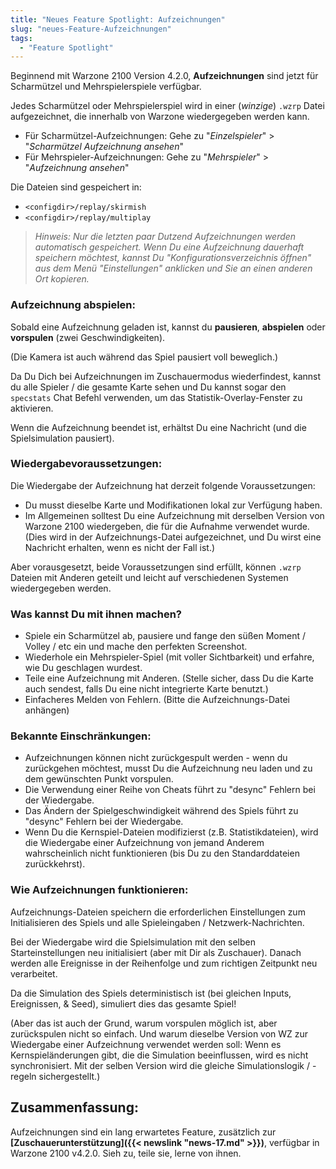 ```yaml
---
title: "Neues Feature Spotlight: Aufzeichnungen"
slug: "neues-Feature-Aufzeichnungen"
tags:
  - "Feature Spotlight"
---
```


Beginnend mit Warzone 2100 Version 4.2.0, **Aufzeichnungen** sind jetzt für Scharmützel und Mehrspielerspiele verfügbar.

Jedes Scharmützel oder Mehrspielerspiel wird in einer (_winzige_) `.wzrp` Datei aufgezeichnet, die innerhalb von Warzone wiedergegeben werden kann.

- Für Scharmützel-Aufzeichnungen: Gehe zu "_Einzelspieler_" > "_Scharmützel Aufzeichnung ansehen_"
- Für Mehrspieler-Aufzeichnungen: Gehe zu "_Mehrspieler_" > "_Aufzeichnung ansehen_"

Die Dateien sind gespeichert in:
- `<configdir>/replay/skirmish`
- `<configdir>/replay/multiplay`


> _Hinweis: Nur die letzten paar Dutzend Aufzeichnungen werden automatisch gespeichert. Wenn Du eine Aufzeichnung dauerhaft speichern möchtest, kannst Du "Konfigurationsverzeichnis öffnen" aus dem Menü "Einstellungen" anklicken und Sie an einen anderen Ort kopieren._

### Aufzeichnung abspielen:

Sobald eine Aufzeichnung geladen ist, kannst du **pausieren**, **abspielen** oder **vorspulen** (zwei Geschwindigkeiten).

(Die Kamera ist auch während das Spiel pausiert voll beweglich.)

Da Du Dich bei Aufzeichnungen im Zuschauermodus wiederfindest, kannst du alle Spieler / die gesamte Karte sehen und Du kannst sogar den `specstats` Chat Befehl verwenden, um das Statistik-Overlay-Fenster zu aktivieren.

Wenn die Aufzeichnung beendet ist, erhältst Du eine Nachricht (und die Spielsimulation pausiert).

### Wiedergabevoraussetzungen:

Die Wiedergabe der Aufzeichnung hat derzeit folgende Voraussetzungen:
- Du musst dieselbe Karte und Modifikationen lokal zur Verfügung haben.
- Im Allgemeinen solltest Du eine Aufzeichnung mit derselben Version von Warzone 2100 wiedergeben, die für die Aufnahme verwendet wurde. (Dies wird in der Aufzeichnungs-Datei aufgezeichnet, und Du wirst eine Nachricht erhalten, wenn es nicht der Fall ist.)

Aber vorausgesetzt, beide Voraussetzungen sind erfüllt, können `.wzrp` Dateien mit Anderen geteilt und leicht auf verschiedenen Systemen wiedergegeben werden.

### Was kannst Du mit ihnen machen?

- Spiele ein Scharmützel ab, pausiere und fange den süßen Moment / Volley / etc ein und mache den perfekten Screenshot.
- Wiederhole ein Mehrspieler-Spiel (mit voller Sichtbarkeit) und erfahre, wie Du geschlagen wurdest.
- Teile eine Aufzeichnung mit Anderen. (Stelle sicher, dass Du die Karte auch sendest, falls Du eine nicht integrierte Karte benutzt.)
- Einfacheres Melden von Fehlern. (Bitte die Aufzeichnungs-Datei anhängen)

### Bekannte Einschränkungen:

- Aufzeichnungen können nicht zurückgespult werden - wenn du zurückgehen möchtest, musst Du die Aufzeichnung neu laden und zu dem gewünschten Punkt vorspulen.
- Die Verwendung einer Reihe von Cheats führt zu "desync" Fehlern bei der Wiedergabe.
- Das Ändern der Spielgeschwindigkeit während des Spiels führt zu "desync" Fehlern bei der Wiedergabe.
- Wenn Du die Kernspiel-Dateien modifizierst (z.B. Statistikdateien), wird die Wiedergabe einer Aufzeichnung von jemand Anderem wahrscheinlich nicht funktionieren (bis Du zu den Standarddateien zurückkehrst).

### Wie Aufzeichnungen funktionieren:

Aufzeichnungs-Dateien speichern die erforderlichen Einstellungen zum Initialisieren des Spiels und alle Spieleingaben / Netzwerk-Nachrichten.

Bei der Wiedergabe wird die Spielsimulation mit den selben Starteinstellungen neu initialisiert (aber mit Dir als Zuschauer). Danach werden alle Ereignisse in der Reihenfolge und zum richtigen Zeitpunkt neu verarbeitet.

Da die Simulation des Spiels deterministisch ist (bei gleichen Inputs, Ereignissen, & Seed), simuliert dies das gesamte Spiel!

(Aber das ist auch der Grund, warum vorspulen möglich ist, aber zurückspulen nicht so einfach. Und warum dieselbe Version von WZ zur Wiedergabe einer Aufzeichnung verwendet werden soll: Wenn es Kernspieländerungen gibt, die die Simulation beeinflussen, wird es nicht synchronisiert. Mit der selben Version wird die gleiche Simulationslogik / -regeln sichergestellt.)

## Zusammenfassung:

Aufzeichnungen sind ein lang erwartetes Feature, zusätzlich zur **[Zuschauerunterstützung]({{< newslink "news-17.md" >}})**, verfügbar in Warzone 2100 v4.2.0. Sieh zu, teile sie, lerne von ihnen.
